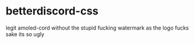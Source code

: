 # betterdiscord-css

legit amoled-cord without the stupid fucking watermark as the logo fucks sake its so ugly
